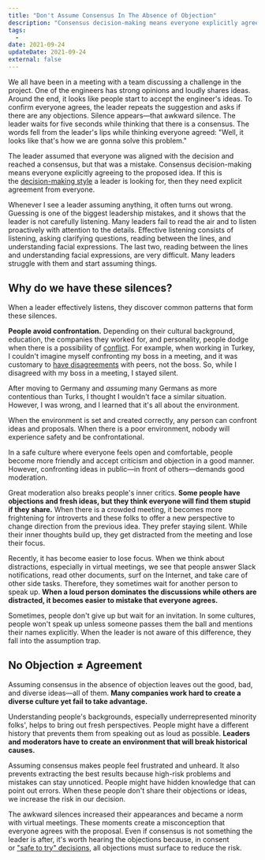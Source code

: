 ```yaml
---
title: "Don't Assume Consensus In The Absence of Objection"
description: "Consensus decision-making means everyone explicitly agreeing to the proposed idea. The leader needs explicit agreement from everyone and shouldn't assume consensus in the absence of objection."
tags:
  -
date: 2021-09-24
updateDate: 2021-09-24
external: false
---
```


We all have been in a meeting with a team discussing a challenge in the project. One of the engineers has strong opinions and loudly shares ideas. Around the end, it looks like people start to accept the engineer's ideas. To confirm everyone agrees, the leader repeats the suggestion and asks if there are any objections. Silence appears—that awkward silence. The leader waits for five seconds while thinking that there is a consensus. The words fell from the leader's lips while thinking everyone agreed: "Well, it looks like that's how we are gonna solve this problem."

The leader assumed that everyone was aligned with the decision and reached a consensus, but that was a mistake. Consensus decision-making means everyone explicitly agreeing to the proposed idea. If this is the [decision-making style](/the-decision-making-pendulum/) a leader is looking for, then they need explicit agreement from everyone.

Whenever I see a leader assuming anything, it often turns out wrong. Guessing is one of the biggest leadership mistakes, and it shows that the leader is not carefully listening. Many leaders fail to read the air and to listen proactively with attention to the details. Effective listening consists of listening, asking clarifying questions, reading between the lines, and understanding facial expressions. The last two, reading between the lines and understanding facial expressions, are very difficult. Many leaders struggle with them and start assuming things.

## Why do we have these silences?

When a leader effectively listens, they discover common patterns that form these silences.

**People avoid confrontation.** Depending on their cultural background, education, the companies they worked for, and personality, people dodge when there is a possibility of [conflict](/how-to-solve-and-prevent-conflicts/). For example, when working in Turkey, I couldn't imagine myself confronting my boss in a meeting, and it was customary to [have disagreements](/explicit-disagreement-is-better-than-implicit-misunderstanding/) with peers, not the boss. So, while I disagreed with my boss in a meeting, I stayed silent.

After moving to Germany and _assuming_ many Germans as more contentious than Turks, I thought I wouldn't face a similar situation. However, I was wrong, and I learned that it's all about the environment.

When the environment is set and created correctly, any person can confront ideas and proposals. When there is a poor environment, nobody will experience safety and be confrontational.

In a safe culture where everyone feels open and comfortable, people become more friendly and accept criticism and objection in a good manner. However, confronting ideas in public—in front of others—demands good moderation.

Great moderation also breaks people's inner critics. **Some people have objections and fresh ideas, but they think everyone will find them stupid if they share.** When there is a crowded meeting, it becomes more frightening for introverts and these folks to offer a new perspective to change direction from the previous idea. They prefer staying silent. While their inner thoughts build up, they get distracted from the meeting and lose their focus.

Recently, it has become easier to lose focus. When we think about distractions, especially in virtual meetings, we see that people answer Slack notifications, read other documents, surf on the Internet, and take care of other side tasks. Therefore, they sometimes wait for another person to speak up. **When a loud person dominates the discussions while others are distracted, it becomes easier to mistake that everyone agrees.**

Sometimes, people don't give up but wait for an invitation. In some cultures, people won't speak up unless someone passes them the ball and mentions their names explicitly. When the leader is not aware of this difference, they fall into the assumption trap.

## No Objection ≠ Agreement

Assuming consensus in the absence of objection leaves out the good, bad, and diverse ideas—all of them. **Many companies work hard to create a diverse culture yet fail to take advantage.**

Understanding people's backgrounds, especially underrepresented minority folks', helps to bring out fresh perspectives. People might have a different history that prevents them from speaking out as loud as possible. **Leaders and moderators have to create an environment that will break historical causes.**

Assuming consensus makes people feel frustrated and unheard. It also prevents extracting the best results because high-risk problems and mistakes can stay unnoticed. People might have hidden knowledge that can point out errors. When these people don't share their objections or ideas, we increase the risk in our decision.

The awkward silences increased their appearances and became a norm with virtual meetings. These moments create a misconception that everyone agrees with the proposal. Even if consensus is not something the leader is after, it's worth hearing the objections because, in consent or ["safe to try" decisions](/how-to-handle-and-overcome-objections-to-your-proposal-at-work/), all objections must surface to reduce the risk.
